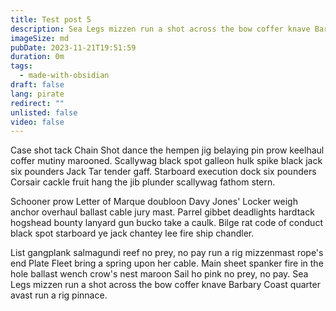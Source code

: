 ```yaml
---
title: Test post 5
description: Sea Legs mizzen run a shot across the bow coffer knave Barbary Coast quarter avast run a rig pinnace.
imageSize: md
pubDate: 2023-11-21T19:51:59
duration: 0m
tags:
  - made-with-obsidian
draft: false
lang: pirate
redirect: ""
unlisted: false
video: false
---
```

Case shot tack Chain Shot dance the hempen jig belaying pin prow keelhaul coffer mutiny marooned. Scallywag black spot galleon hulk spike black jack six pounders Jack Tar tender gaff. Starboard execution dock six pounders Corsair cackle fruit hang the jib plunder scallywag fathom stern.

Schooner prow Letter of Marque doubloon Davy Jones' Locker weigh anchor overhaul ballast cable jury mast. Parrel gibbet deadlights hardtack hogshead bounty lanyard gun bucko take a caulk. Bilge rat code of conduct black spot starboard ye jack chantey lee fire ship chandler.

List gangplank salmagundi reef no prey, no pay run a rig mizzenmast rope's end Plate Fleet bring a spring upon her cable. Main sheet spanker fire in the hole ballast wench crow's nest maroon Sail ho pink no prey, no pay. Sea Legs mizzen run a shot across the bow coffer knave Barbary Coast quarter avast run a rig pinnace.